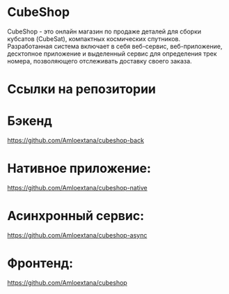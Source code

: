 # CubeShop
CubeShop - это онлайн магазин по продаже деталей для сборки кубсатов (CubeSat), компактных космических спутников. Разработанная система включает в себя веб-сервис, веб-приложение, десктопное приложение и выделенный сервис для определения трек номера, позволяющего отслеживать доставку своего заказа.

# Ссылки на репозитории
# Бэкенд
https://github.com/Amloextana/cubeshop-back
# Нативное приложение:
https://github.com/Amloextana/cubeshop-native
# Асинхронный сервис:
https://github.com/Amloextana/cubeshop-async
# Фронтенд:
https://github.com/Amloextana/cubeshop
